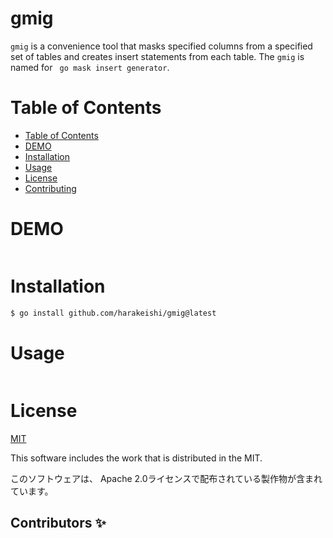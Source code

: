 # gmig

`gmig` is a convenience tool that masks specified columns from a specified set of tables and creates insert statements from each table.
The `gmig` is named for ` go mask insert generator`.


# Table of Contents
- [Table of Contents](#table-of-contents)
- [DEMO](#demo)
- [Installation](#installation)
- [Usage](#usage)
- [License](#license)
- [Contributing](#contributing)
# DEMO
 
```bash

```
# Installation
 
```bash
$ go install github.com/harakeishi/gmig@latest
```
 
# Usage
 
 
```bash

```

# License
[MIT](LICENSE)

This software includes the work that is distributed in the MIT.

このソフトウェアは、 Apache 2.0ライセンスで配布されている製作物が含まれています。

## Contributors ✨

